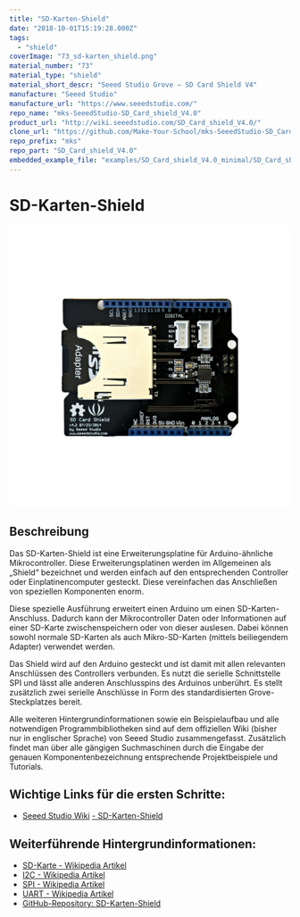 ```yaml
---
title: "SD-Karten-Shield"
date: "2018-10-01T15:19:28.000Z"
tags: 
  - "shield"
coverImage: "73_sd-karten_shield.png"
material_number: "73"
material_type: "shield"
material_short_descr: "Seeed Studio Grove – SD Card Shield V4"
manufacture: "Seeed Studio"
manufacture_url: "https://www.seeedstudio.com/"
repo_name: "mks-SeeedStudio-SD_Card_shield_V4.0"
product_url: "http://wiki.seeedstudio.com/SD_Card_shield_V4.0/"
clone_url: "https://github.com/Make-Your-School/mks-SeeedStudio-SD_Card_shield_V4.0.git"
repo_prefix: "mks"
repo_part: "SD_Card_shield_V4.0"
embedded_example_file: "examples/SD_Card_shield_V4.0_minimal/SD_Card_shield_V4.0_minimal.ino"
---
```



# SD-Karten-Shield

![SD-Karten-Shield](./73_sd-karten_shield.png)

## Beschreibung
Das SD-Karten-Shield ist eine Erweiterungsplatine für Arduino-ähnliche Mikrocontroller. Diese Erweiterungsplatinen werden im Allgemeinen als „Shield“ bezeichnet und werden einfach auf den entsprechenden Controller oder Einplatinencomputer gesteckt. Diese vereinfachen das Anschließen von speziellen Komponenten enorm.

Diese spezielle Ausführung erweitert einen Arduino um einen SD-Karten-Anschluss. Dadurch kann der Mikrocontroller Daten oder Informationen auf einer SD-Karte zwischenspeichern oder von dieser auslesen. Dabei können sowohl normale SD-Karten als auch Mikro-SD-Karten (mittels beiliegendem Adapter) verwendet werden.

Das Shield wird auf den Arduino gesteckt und ist damit mit allen relevanten Anschlüssen des Controllers verbunden. Es nutzt die serielle Schnittstelle SPI und lässt alle anderen Anschlusspins des Arduinos unberührt. Es stellt zusätzlich zwei serielle Anschlüsse in Form des standardisierten Grove-Steckplatzes bereit.

Alle weiteren Hintergrundinformationen sowie ein Beispielaufbau und alle notwendigen Programmbibliotheken sind auf dem offiziellen Wiki (bisher nur in englischer Sprache) von Seeed Studio zusammengefasst. Zusätzlich findet man über alle gängigen Suchmaschinen durch die Eingabe der genauen Komponentenbezeichnung entsprechende Projektbeispiele und Tutorials.


<!-- infolist -->


## Wichtige Links für die ersten Schritte:

- [Seeed Studio Wiki](http://wiki.seeedstudio.com/SD_Card_shield_V4.0/) [- SD-Karten-Shield](http://wiki.seeedstudio.com/SD_Card_shield_V4.0/)

## Weiterführende Hintergrundinformationen:

- [SD-Karte - Wikipedia Artikel](https://de.wikipedia.org/wiki/SD-Karte)
- [I2C - Wikipedia Artikel](https://de.wikipedia.org/wiki/I%C2%B2C)
- [SPI - Wikipedia Artikel](https://de.wikipedia.org/wiki/Serial_Peripheral_Interface)
- [UART - Wikipedia Artikel](https://de.wikipedia.org/wiki/Universal_Asynchronous_Receiver_Transmitter)
- [GitHub-Repository: SD-Karten-Shield](https://github.com/MakeYourSchool/73-SD-Karten-Shield)

